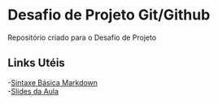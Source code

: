 # Desafio de Projeto Git/Github
Repositório criado para o Desafio de Projeto

## Links Utéis
-[Sintaxe Básica Markdown](https://www.markdownguide.org/basic-syntax/) </br>
-[Slides da Aula](https://drive.google.com/file/d/1IZu0qohv1JOmxjEra1lknDiiStU68bl4/view)
